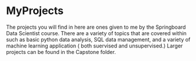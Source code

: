 # MyProjects
The projects you will find in here are ones given to me by the Springboard Data Scientist course. There are a variety of topics that are covered within such as basic python data analysis, SQL data management, and a variety of machine learning application ( both suervised and unsupervised.) Larger projects can be found in the Capstone folder.
